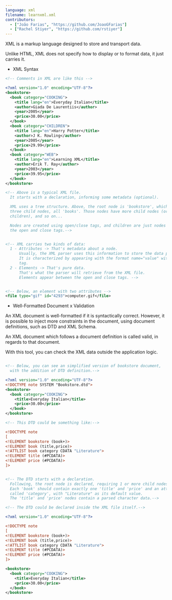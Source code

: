 ```yaml
---
language: xml
filename: learnxml.xml
contributors:
  - ["João Farias", "https://github.com/JoaoGFarias"]
  - ["Rachel Stiyer", "https://github.com/rstiyer"]
---
```


XML is a markup language designed to store and transport data.

Unlike HTML, XML does not specify how to display or to format data, it just carries it.

* XML Syntax

```xml
<!-- Comments in XML are like this -->

<?xml version="1.0" encoding="UTF-8"?>
<bookstore>
  <book category="COOKING">
    <title lang="en">Everyday Italian</title>
    <author>Giada De Laurentiis</author>
    <year>2005</year>
    <price>30.00</price>
  </book>
  <book category="CHILDREN">
    <title lang="en">Harry Potter</title>
    <author>J K. Rowling</author>
    <year>2005</year>
    <price>29.99</price>
  </book>
  <book category="WEB">
    <title lang="en">Learning XML</title>
    <author>Erik T. Ray</author>
    <year>2003</year>
    <price>39.95</price>
  </book>
</bookstore>

<!-- Above is a typical XML file.
  It starts with a declaration, informing some metadata (optional).

  XML uses a tree structure. Above, the root node is 'bookstore', which has
  three child nodes, all 'books'. Those nodes have more child nodes (or
  children), and so on...

  Nodes are created using open/close tags, and children are just nodes between
  the open and close tags.-->


<!-- XML carries two kinds of data:
  1 - Attributes -> That's metadata about a node.
      Usually, the XML parser uses this information to store the data properly.
      It is characterized by appearing with the format name="value" within the opening
      tag.
  2 - Elements -> That's pure data.
      That's what the parser will retrieve from the XML file.
      Elements appear between the open and close tags. -->


<!-- Below, an element with two attributes -->
<file type="gif" id="4293">computer.gif</file>


```

* Well-Formatted Document x Validation

An XML document is well-formatted if it is syntactically correct.
However, it is possible to inject more constraints in the document,
using document definitions, such as DTD and  XML Schema.

An XML document which follows a document definition is called valid,
in regards to that document.

With this tool, you can check the XML data outside the application logic.

```xml

<!-- Below, you can see an simplified version of bookstore document,
  with the addition of DTD definition.-->

<?xml version="1.0" encoding="UTF-8"?>
<!DOCTYPE note SYSTEM "Bookstore.dtd">
<bookstore>
  <book category="COOKING">
    <title>Everyday Italian</title>
    <price>30.00</price>
  </book>
</bookstore>

<!-- This DTD could be something like:-->

<!DOCTYPE note
[
<!ELEMENT bookstore (book+)>
<!ELEMENT book (title,price)>
<!ATTLIST book category CDATA "Literature">
<!ELEMENT title (#PCDATA)>
<!ELEMENT price (#PCDATA)>
]>


<!-- The DTD starts with a declaration.
  Following, the root node is declared, requiring 1 or more child nodes 'book'.
  Each 'book' should contain exactly one 'title' and 'price' and an attribute
  called 'category', with "Literature" as its default value.
  The 'title' and 'price' nodes contain a parsed character data.-->

<!-- The DTD could be declared inside the XML file itself.-->

<?xml version="1.0" encoding="UTF-8"?>

<!DOCTYPE note
[
<!ELEMENT bookstore (book+)>
<!ELEMENT book (title,price)>
<!ATTLIST book category CDATA "Literature">
<!ELEMENT title (#PCDATA)>
<!ELEMENT price (#PCDATA)>
]>

<bookstore>
  <book category="COOKING">
    <title>Everyday Italian</title>
    <price>30.00</price>
  </book>
</bookstore>
```
